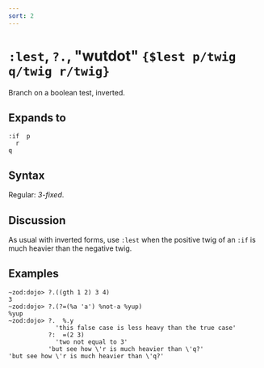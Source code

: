 ```yaml
---
sort: 2
---
```


# `:lest`, `?.`, "wutdot" `{$lest p/twig q/twig r/twig}`

Branch on a boolean test, inverted.

## Expands to

```
:if  p
  r
q
```

## Syntax

Regular: *3-fixed*.

## Discussion

As usual with inverted forms, use `:lest` when the positive
twig of an `:if` is much heavier than the negative twig.

## Examples

```
~zod:dojo> ?.((gth 1 2) 3 4)
3
~zod:dojo> ?.(?=(%a 'a') %not-a %yup)
%yup
~zod:dojo> ?.  %.y
             'this false case is less heavy than the true case'
           ?:  =(2 3)
             'two not equal to 3'
           'but see how \'r is much heavier than \'q?'
'but see how \'r is much heavier than \'q?'
```
